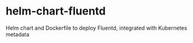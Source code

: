 # helm-chart-fluentd
Helm chart and Dockerfile to deploy Fluentd, integrated with Kubernetes metadata
